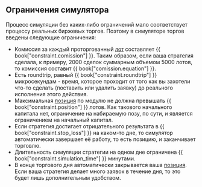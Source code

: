## Ограничения симулятора

Процесс симуляции без каких-либо ограничений мало соответствует процессу реальных биржевых торгов.
Поэтому в симуляторе торгов введены следующие ограничения:

- Комиссия за каждый проторгованный [лот](/terms.md#lot) составляет {{ book["constraint.comission"] }}.
  <!-- TODO(asalikhov): change equation when we know comission -->
  Таким образом, если ваша стратегия сделала, к примеру, 2000 сделок суммарным объемом 5000 лотов, то комиссия составит {{ book["comission.equation"] }}.
- Есть roundtrip, равный {{ book["constraint.roundtrip"] }} микросекундам - время, которое проходит от того как вы захотели что-то сделать (поставить или удалить заявку) до реального исполнения этого действия.
- Максимальная [позиция](/terms.md#position) по модулю не должна превышать {{ book["constraint.position"] }} лотов.
  Как такового начального капитала нет, ограничение на набираемую позу, по сути, и является ограничением на начальный капитал.
- Если стратегия достигает отрицательного результата в {{ book["constraint.stop_loss"] }} на каком-то дне, то симулятор автоматически завершает её работу, то есть позицию, и заканчивает торговлю.
- Длительность симуляции стратегии на одном дне ограничена {{ book["constraint.simulation_time"] }} минутами.
- В конце торгового дня автоматически закрывается ваша [позиция](/terms.md#position).
  Если ваша стратегия делает много заявок в течение дня, то это будет лишь дополнительным удобством.
